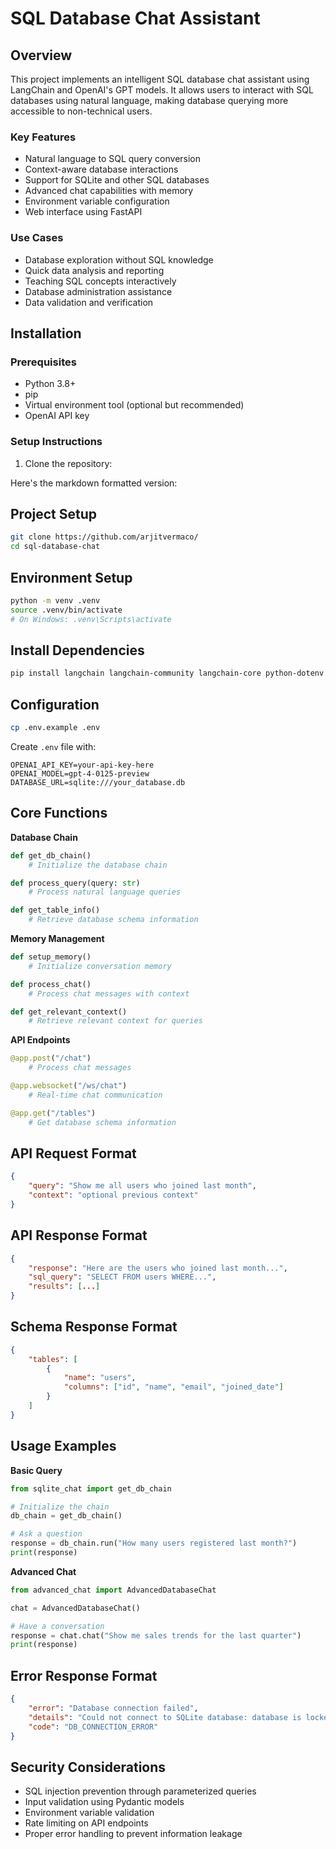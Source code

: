 # SQL Database Chat Assistant

## Overview
This project implements an intelligent SQL database chat assistant using LangChain and OpenAI's GPT models. It allows users to interact with SQL databases using natural language, making database querying more accessible to non-technical users.

### Key Features
- Natural language to SQL query conversion
- Context-aware database interactions
- Support for SQLite and other SQL databases
- Advanced chat capabilities with memory
- Environment variable configuration
- Web interface using FastAPI

### Use Cases
- Database exploration without SQL knowledge
- Quick data analysis and reporting
- Teaching SQL concepts interactively
- Database administration assistance
- Data validation and verification

## Installation

### Prerequisites
- Python 3.8+
- pip
- Virtual environment tool (optional but recommended)
- OpenAI API key

### Setup Instructions

1. Clone the repository:

Here's the markdown formatted version:

## Project Setup

```bash
git clone https://github.com/arjitvermaco/
cd sql-database-chat
```

## Environment Setup

```bash
python -m venv .venv
source .venv/bin/activate
# On Windows: .venv\Scripts\activate
```

## Install Dependencies

```bash
pip install langchain langchain-community langchain-core python-dotenv fastapi uvicorn openai sqlite3 pydantic
```

## Configuration

```bash
cp .env.example .env
```

Create `.env` file with:
```plaintext
OPENAI_API_KEY=your-api-key-here
OPENAI_MODEL=gpt-4-0125-preview
DATABASE_URL=sqlite:///your_database.db
```

## Core Functions

**Database Chain**
```python
def get_db_chain()
    # Initialize the database chain

def process_query(query: str)
    # Process natural language queries

def get_table_info()
    # Retrieve database schema information
```

**Memory Management**
```python
def setup_memory()
    # Initialize conversation memory

def process_chat()
    # Process chat messages with context

def get_relevant_context()
    # Retrieve relevant context for queries
```

**API Endpoints**
```python
@app.post("/chat")
    # Process chat messages

@app.websocket("/ws/chat")
    # Real-time chat communication

@app.get("/tables")
    # Get database schema information
```

## API Request Format

```json
{
    "query": "Show me all users who joined last month",
    "context": "optional previous context"
}
```

## API Response Format

```json
{
    "response": "Here are the users who joined last month...",
    "sql_query": "SELECT FROM users WHERE...",
    "results": [...]
}
```

## Schema Response Format

```json
{
    "tables": [
        {
            "name": "users",
            "columns": ["id", "name", "email", "joined_date"]
        }
    ]
}
```

## Usage Examples

**Basic Query**
```python
from sqlite_chat import get_db_chain

# Initialize the chain
db_chain = get_db_chain()

# Ask a question
response = db_chain.run("How many users registered last month?")
print(response)
```

**Advanced Chat**
```python
from advanced_chat import AdvancedDatabaseChat

chat = AdvancedDatabaseChat()

# Have a conversation
response = chat.chat("Show me sales trends for the last quarter")
print(response)
```

## Error Response Format

```json
{
    "error": "Database connection failed",
    "details": "Could not connect to SQLite database: database is locked",
    "code": "DB_CONNECTION_ERROR"
}
```

## Security Considerations

- SQL injection prevention through parameterized queries
- Input validation using Pydantic models
- Environment variable validation
- Rate limiting on API endpoints
- Proper error handling to prevent information leakage


